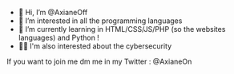- 👋 Hi, I’m @AxianeOff
- 👀 I’m interested in all the programming languages 
- 🌱 I’m currently learning in HTML/CSS/JS/PHP (so the websites languages) and Python !
- 👨‍💻 I'm also interested about the cybersecurity

If you want to join me dm me in my Twitter : @AxianeOn
